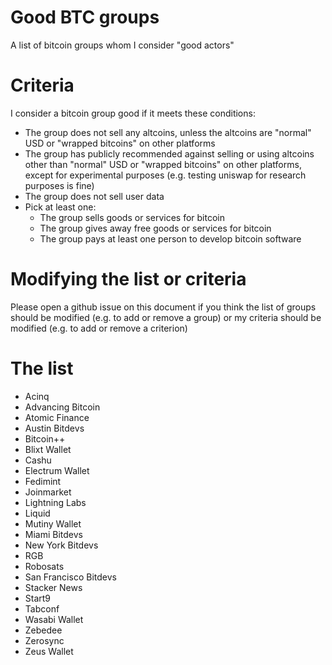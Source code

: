 # Good BTC groups
A list of bitcoin groups whom I consider "good actors"

# Criteria
I consider a bitcoin group good if it meets these conditions:
- The group does not sell any altcoins, unless the altcoins are "normal" USD or "wrapped bitcoins" on other platforms
- The group has publicly recommended against selling or using altcoins other than "normal" USD or "wrapped bitcoins" on other platforms, except for experimental purposes (e.g. testing uniswap for research purposes is fine)
- The group does not sell user data
- Pick at least one:
  - The group sells goods or services for bitcoin
  - The group gives away free goods or services for bitcoin
  - The group pays at least one person to develop bitcoin software

# Modifying the list or criteria

Please open a github issue on this document if you think the list of groups should be modified (e.g. to add or remove a group) or my criteria should be modified (e.g. to add or remove a criterion)

# The list

- Acinq
- Advancing Bitcoin
- Atomic Finance
- Austin Bitdevs
- Bitcoin++
- Blixt Wallet
- Cashu
- Electrum Wallet
- Fedimint
- Joinmarket
- Lightning Labs
- Liquid
- Mutiny Wallet
- Miami Bitdevs
- New York Bitdevs
- RGB
- Robosats
- San Francisco Bitdevs
- Stacker News
- Start9
- Tabconf
- Wasabi Wallet
- Zebedee
- Zerosync
- Zeus Wallet
